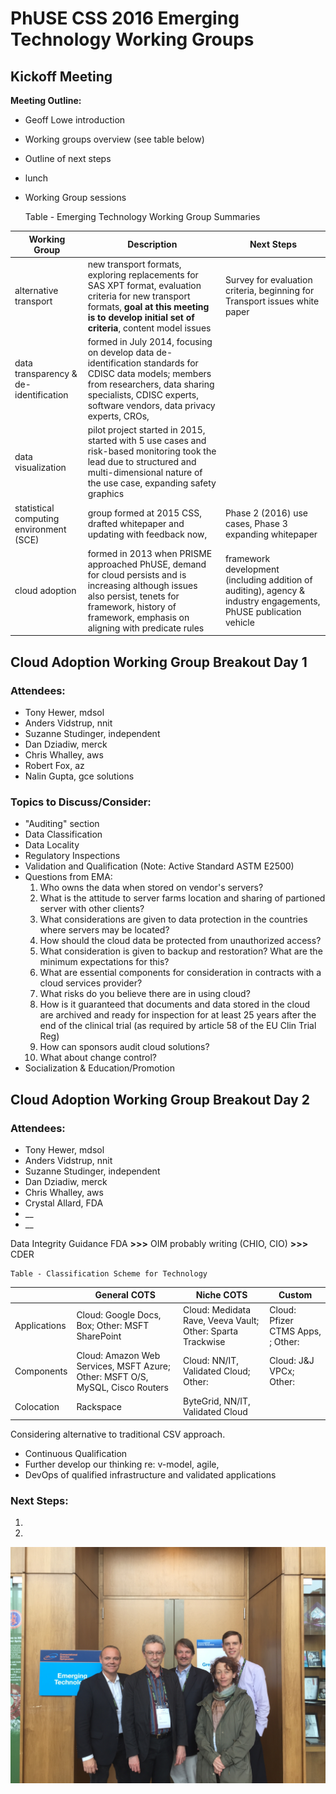 # PhUSE CSS 2016 Emerging Technology Working Groups
## Kickoff Meeting
**Meeting Outline:**
- Geoff Lowe introduction
- Working groups overview (see table below)
- Outline of next steps
- lunch
- Working Group sessions


    Table - Emerging Technology Working Group Summaries

| Working Group | Description | Next Steps |
|---------------|-------------|------------|
|  alternative transport  |  new transport formats, exploring replacements for SAS XPT format, evaluation criteria for new transport formats, **goal at this meeting is to develop initial set of criteria**, content model issues  | Survey for evaluation criteria, beginning for Transport issues white paper  |
| data transparency & de-identification |formed in July 2014, focusing on develop data de-identification standards for CDISC data models; members from researchers, data sharing specialists, CDISC experts, software vendors, data privacy experts, CROs, | |
| data visualization |pilot project started in 2015, started with 5 use cases and risk-based monitoring took the lead due to structured and multi-dimensional nature of the use case, expanding safety graphics | |
| statistical computing environment (SCE) | group formed at 2015 CSS, drafted whitepaper and updating with feedback now,  | Phase 2 (2016) use cases, Phase 3 expanding whitepaper |
| cloud adoption | formed in 2013 when PRISME approached PhUSE, demand for cloud persists and is increasing although issues also persist, tenets for framework, history of framework, emphasis on aligning with predicate rules | framework development (including addition of auditing), agency & industry engagements, PhUSE publication vehicle |

## Cloud Adoption Working Group Breakout Day 1

### Attendees:
* Tony Hewer, mdsol
* Anders Vidstrup, nnit
* Suzanne Studinger, independent
* Dan Dziadiw, merck
* Chris Whalley, aws
* Robert Fox, az
* Nalin Gupta, gce solutions

### Topics to Discuss/Consider:
* "Auditing" section
* Data Classification
* Data Locality
* Regulatory Inspections
* Validation and Qualification (Note: Active Standard ASTM E2500)
* Questions from EMA:
  1. Who owns the data when stored on vendor's servers?
  1. What is the attitude to server farms location and sharing of partioned server with other clients?
  1. What considerations are given to data protection in the countries where servers may be located?
  1. How should the cloud data be protected from unauthorized access?
  1. What consideration is given to backup and restoration? What are the minimum expectations for this?
  1. What are essential components for consideration in contracts with a cloud services provider?
  1. What risks do you believe there are in using cloud?
  1. How is it guaranteed that documents and data stored in the cloud are archived and ready for inspection for at least 25 years after the end of the clinical trial (as required by article 58 of the EU Clin Trial Reg)
  1. How can sponsors audit cloud solutions?
  1. What about change control?
* Socialization & Education/Promotion

## Cloud Adoption Working Group Breakout Day 2
### Attendees:
* Tony Hewer, mdsol
* Anders Vidstrup, nnit
* Suzanne Studinger, independent
* Dan Dziadiw, merck
* Chris Whalley, aws
* Crystal Allard, FDA
* __
* __


Data Integrity Guidance
FDA **>>>** OIM probably writing (CHIO, CIO) **>>>** CDER

    Table - Classification Scheme for Technology

|          | General COTS   | Niche COTS | Custom |
|----------|----------|----------|----------|  
|  Applications  |  Cloud: Google Docs, Box; Other: MSFT SharePoint   | Cloud: Medidata Rave, Veeva Vault; Other: Sparta Trackwise   |  Cloud: Pfizer CTMS Apps, ; Other: |
|  Components  |  Cloud: Amazon Web Services, MSFT Azure;  Other: MSFT O/S, MySQL, Cisco Routers | Cloud: NN/IT, Validated Cloud; Other:     |   Cloud: J&J VPCx; Other:        |
|  Colocation  |  Rackspace  | ByteGrid, NN/IT, Validated Cloud   |          |

Considering alternative to traditional CSV approach.
* Continuous Qualification
* Further develop our thinking re: v-model, agile, 
* DevOps of qualified infrastructure and validated applications


### Next Steps:
1. 
1. 

![](https://github.com/chriswhal/project1/blob/master/image.jpeg)
